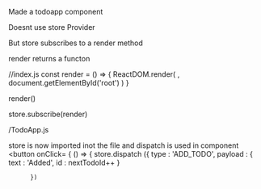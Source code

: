 Made a todoapp component

Doesnt use store Provider

But store subscribes to a render method

render returns a functon

//index.js
const render = () => {
  ReactDOM.render(
      <TodoApp todos={store.getState().todosReducer} />,
      document.getElementById('root')
  )
}

render()

store.subscribe(render)

/TodoApp.js

store is now imported inot the file and dispatch is used in component
 <button onClick= { () => {
          store.dispatch ({ 
            type : 'ADD_TODO',
            payload : {
              text : 'Added',
              id : nextTodoId++
            }
           
          })